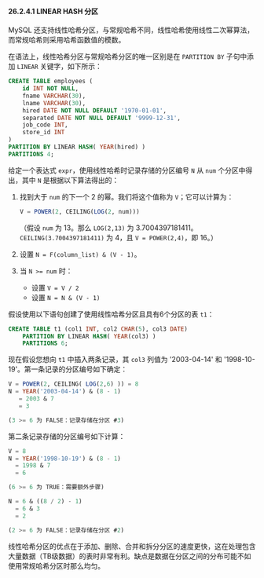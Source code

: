 #### 26.2.4.1 LINEAR HASH 分区

MySQL 还支持线性哈希分区，与常规哈希不同，线性哈希使用线性二次幂算法，而常规哈希则采用哈希函数值的模数。

在语法上，线性哈希分区与常规哈希分区的唯一区别是在 `PARTITION BY` 子句中添加 `LINEAR` 关键字，如下所示：

```sql
CREATE TABLE employees (
    id INT NOT NULL,
    fname VARCHAR(30),
    lname VARCHAR(30),
    hired DATE NOT NULL DEFAULT '1970-01-01',
    separated DATE NOT NULL DEFAULT '9999-12-31',
    job_code INT,
    store_id INT
)
PARTITION BY LINEAR HASH( YEAR(hired) )
PARTITIONS 4;
```

给定一个表达式 `expr`，使用线性哈希时记录存储的分区编号 `N` 从 `num` 个分区中得出，其中 `N` 是根据以下算法得出的：

1. 找到大于 `num` 的下一个 2 的幂。我们将这个值称为 `V`；它可以计算为：

   ```sql
   V = POWER(2, CEILING(LOG(2, num)))
   ```

   （假设 `num` 为 13。那么 `LOG(2,13)` 为 3.7004397181411。`CEILING(3.7004397181411)` 为 4，且 `V = POWER(2,4)`，即 16。）

2. 设置 `N = F(column_list) & (V - 1)`。

3. 当 `N >= num` 时：

   - 设置 `V = V / 2`
   - 设置 `N = N & (V - 1)`

假设使用以下语句创建了使用线性哈希分区且具有6个分区的表 `t1`：

```sql
CREATE TABLE t1 (col1 INT, col2 CHAR(5), col3 DATE)
    PARTITION BY LINEAR HASH( YEAR(col3) )
    PARTITIONS 6;
```

现在假设您想向 `t1` 中插入两条记录，其 `col3` 列值为 '2003-04-14' 和 '1998-10-19'。第一条记录的分区编号如下确定：

```sql
V = POWER(2, CEILING( LOG(2,6) )) = 8
N = YEAR('2003-04-14') & (8 - 1)
   = 2003 & 7
   = 3

(3 >= 6 为 FALSE：记录存储在分区 #3)
```

第二条记录存储的分区编号如下计算：

```sql
V = 8
N = YEAR('1998-10-19') & (8 - 1)
  = 1998 & 7
  = 6

(6 >= 6 为 TRUE：需要额外步骤)

N = 6 & ((8 / 2) - 1)
  = 6 & 3
  = 2

(2 >= 6 为 FALSE：记录存储在分区 #2)
```

线性哈希分区的优点在于添加、删除、合并和拆分分区的速度更快，这在处理包含大量数据（TB级数据）的表时非常有利。缺点是数据在分区之间的分布可能不如使用常规哈希分区时那么均匀。